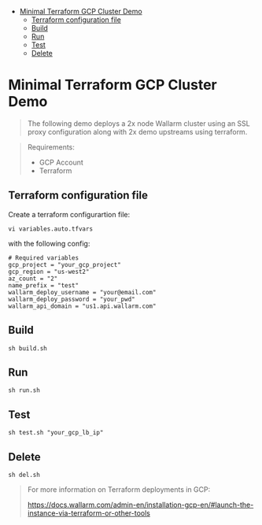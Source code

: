 
- [Minimal Terraform GCP Cluster Demo](#minimal-terraform-gcp-cluster-demo)
  - [Terraform configuration file](#terraform-configuration-file)
  - [Build](#build)
  - [Run](#run)
  - [Test](#test)
  - [Delete](#delete)

# Minimal Terraform GCP Cluster Demo

> The following demo deploys a 2x node Wallarm cluster using an SSL proxy configuration along with 2x demo upstreams using terraform.

> Requirements:
> - GCP Account
> - Terraform 

## Terraform configuration file


Create a terraform configurartion file:

`vi variables.auto.tfvars`

with the following config:


```
# Required variables
gcp_project = "your_gcp_project"
gcp_region = "us-west2"
az_count = "2"
name_prefix = "test"
wallarm_deploy_username = "your@email.com"
wallarm_deploy_password = "your_pwd"
wallarm_api_domain = "us1.api.wallarm.com"
```

## Build

```
sh build.sh
```

## Run 

```
sh run.sh
```

## Test 

```
sh test.sh "your_gcp_lb_ip"
```

## Delete 

```
sh del.sh
```

> For more information on Terraform deployments in GCP:
> 
> https://docs.wallarm.com/admin-en/installation-gcp-en/#launch-the-instance-via-terraform-or-other-tools